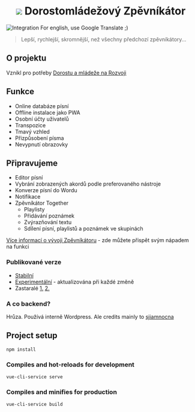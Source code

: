 <h1 style='text-align:center'><img src="http://chvaly.dorostmladez.cz/images/icon-32.png" /> Dorostomládežový Zpěvníkátor</h1>

![Integration](https://github.com/OSDVF/Zpevnikator-Vue/workflows/Integration/badge.svg)
For english, use Google Translate ;)
> Lepší, rychlejší, skromnější, než všechny předchozí zpěvníkátory...
## O projektu
Vznikl pro potřeby [Dorostu a mládeže na Rozvoji](http://dorostmladez.cz)
## Funkce
- Online databáze písní
- Offline instalace jako PWA
- Osobní účty uživatelů
- Transpozice
- Tmavý vzhled
- Přizpůsobení písma
- Nevypnutí obrazovky
## Připravujeme
- Editor písní
- Vybrání zobrazených akordů podle preferovaného nástroje
- Konverze písní do Wordu
- Notifikace
- Zpěvníkátor Together
    - Playlisty
    - Přidávání poznámek
    - Zvýrazňování textu
    - Sdílení písní, playlistů a poznámek ve skupinách

[Více informací o vývoji Zpěvníkátoru](https://github.com/OSDVF/Zpevnikator-Vue/projects/1) - zde můžete přispět svým nápadem na funkci

### Publikované verze
- [Stabilní](https://chvaly.dorostmladez.cz)
- [Experimentální](https://dev.dorostmladez.cz) - aktualizována při každé změně
- Zastaralé [1.](https://legacy1.dorostmladez.cz/) [2.](https://legacy2.dorostmladez.cz/)

### A co backend?
Hrůza. Používá interně Wordpress. Ale credits mainly to [sjiamnocna](https://github.com/sjiamnocna)


## Project setup
```
npm install
```

### Compiles and hot-reloads for development
```
vue-cli-service serve
```

### Compiles and minifies for production
```
vue-cli-service build
```
